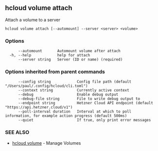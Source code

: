 ## hcloud volume attach

Attach a volume to a server

```
hcloud volume attach [--automount] --server <server> <volume>
```

### Options

```
      --automount       Automount volume after attach
  -h, --help            help for attach
      --server string   Server (ID or name) (required)
```

### Options inherited from parent commands

```
      --config string            Config file path (default "/Users/paul/.config/hcloud/cli.toml")
      --context string           Currently active context
      --debug                    Enable debug output
      --debug-file string        File to write debug output to
      --endpoint string          Hetzner Cloud API endpoint (default "https://api.hetzner.cloud/v1")
      --poll-interval duration   Interval at which to poll information, for example action progress (default 500ms)
      --quiet                    If true, only print error messages
```

### SEE ALSO

* [hcloud volume](hcloud_volume.md)	 - Manage Volumes
